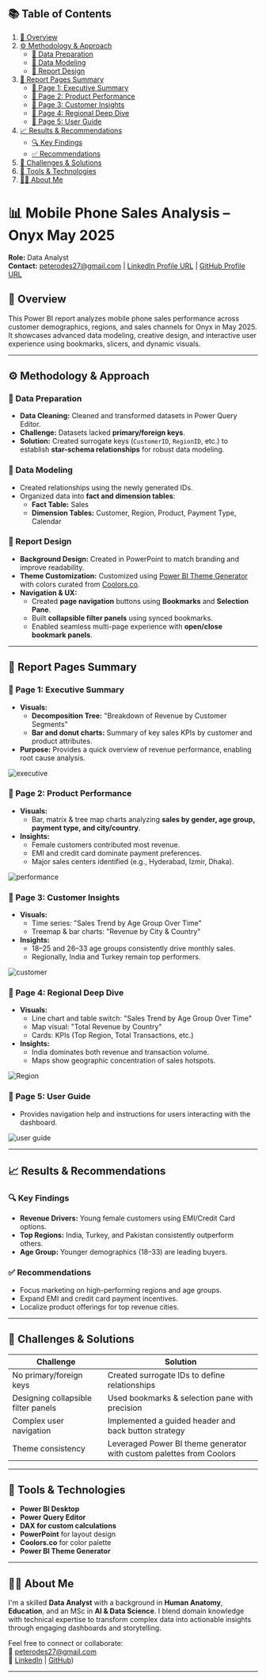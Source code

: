 ## 📚 Table of Contents

1. [📁 Overview](#-overview)
2. [⚙️ Methodology & Approach](#️-methodology--approach)  
   - [🧹 Data Preparation](#-data-preparation)  
   - [🔗 Data Modeling](#-data-modeling)  
   - [🎨 Report Design](#-report-design)
3. [📑 Report Pages Summary](#-report-pages-summary)  
   - [📌 Page 1: Executive Summary](#-page-1-executive-summary)  
   - [📌 Page 2: Product Performance](#-page-2-product-performance)  
   - [📌 Page 3: Customer Insights](#-page-3-customer-insights)  
   - [📌 Page 4: Regional Deep Dive](#-page-4-regional-deep-dive)  
   - [📌 Page 5: User Guide](#-page-5-user-guide)
4. [📈 Results & Recommendations](#-results--recommendations)  
   - [🔍 Key Findings](#-key-findings)  
   - [✅ Recommendations](#-recommendations)
5. [🚧 Challenges & Solutions](#-challenges--solutions)
6. [🧰 Tools & Technologies](#-tools--technologies)
7. [🧑‍💼 About Me](#-about-me)



# 📊 Mobile Phone Sales Analysis – Onyx May 2025

**Role:** Data Analyst  
**Contact:** [peterodes27@gmail.com](peterodes27@gmail.com) | [LinkedIn Profile URL](https://www.linkedin.com/in/peterodesola/) | [GitHub Profile URL](https://github.com/peterodesola?tab=repositories)  

## 📁 Overview
This Power BI report analyzes mobile phone sales performance across customer demographics, regions, and sales channels for Onyx in May 2025. It showcases advanced data modeling, creative design, and interactive user experience using bookmarks, slicers, and dynamic visuals.

---

## ⚙️ Methodology & Approach

### 🧹 Data Preparation
- **Data Cleaning:** Cleaned and transformed datasets in Power Query Editor.
- **Challenge:** Datasets lacked **primary/foreign keys**.
- **Solution:** Created surrogate keys (`CustomerID`, `RegionID`, etc.) to establish **star-schema relationships** for robust data modeling.

### 🔗 Data Modeling
- Created relationships using the newly generated IDs.
- Organized data into **fact and dimension tables**:
  - **Fact Table:** Sales
  - **Dimension Tables:** Customer, Region, Product, Payment Type, Calendar

### 🎨 Report Design
- **Background Design:** Created in PowerPoint to match branding and improve readability.
- **Theme Customization:** Customized using [Power BI Theme Generator](https://themes.powerbi.tips) with colors curated from [Coolors.co](https://coolors.co).
- **Navigation & UX:**
  - Created **page navigation** buttons using **Bookmarks** and **Selection Pane**.
  - Built **collapsible filter panels** using synced bookmarks.
  - Enabled seamless multi-page experience with **open/close bookmark panels**.

---

## 📑 Report Pages Summary

### 📌 Page 1: Executive Summary
- **Visuals:**  
  - **Decomposition Tree:** "Breakdown of Revenue by Customer Segments"
  - **Bar and donut charts:** Summary of key sales KPIs by customer and product attributes.
- **Purpose:** Provides a quick overview of revenue performance, enabling root cause analysis.
  
![executive](https://github.com/user-attachments/assets/c94065cb-9668-45e4-a331-89e85282b60a)


### 📌 Page 2: Product Performance
- **Visuals:**  
  - Bar, matrix & tree map charts analyzing **sales by gender, age group, payment type, and city/country**.
- **Insights:**  
  - Female customers contributed most revenue.
  - EMI and credit card dominate payment preferences.
  - Major sales centers identified (e.g., Hyderabad, Izmir, Dhaka).
    
![performance](https://github.com/user-attachments/assets/868a9ca9-bb28-4bd4-8663-7a3b739cf73c)


### 📌 Page 3: Customer Insights
- **Visuals:**  
  - Time series: "Sales Trend by Age Group Over Time"
  - Treemap & bar charts: "Revenue by City & Country"
- **Insights:**  
  - 18–25 and 26–33 age groups consistently drive monthly sales.
  - Regionally, India and Turkey remain top performers.
    
![customer](https://github.com/user-attachments/assets/f57db3db-9419-409e-a2af-1b71ab6db990)


### 📌 Page 4: Regional Deep Dive
- **Visuals:**
  - Line chart and table switch: "Sales Trend by Age Group Over Time"
  - Map visual: "Total Revenue by Country"
  - Cards: KPIs (Top Region, Total Transactions, etc.)
- **Insights:**  
  - India dominates both revenue and transaction volume.
  - Maps show geographic concentration of sales hotspots.
    
![Region](https://github.com/user-attachments/assets/cacebe38-d279-4509-9151-39c9690d8a32)


### 📌 Page 5: User Guide
- Provides navigation help and instructions for users interacting with the dashboard.
  
![user guide](https://github.com/user-attachments/assets/f98516dc-86f0-4ced-a375-81121ef7ea70)


---

## 📈 Results & Recommendations

### 🔍 Key Findings
- **Revenue Drivers:** Young female customers using EMI/Credit Card options.
- **Top Regions:** India, Turkey, and Pakistan consistently outperform others.
- **Age Group:** Younger demographics (18–33) are leading buyers.

### ✅ Recommendations
- Focus marketing on high-performing regions and age groups.
- Expand EMI and credit card payment incentives.
- Localize product offerings for top revenue cities.

---

## 🚧 Challenges & Solutions

| Challenge | Solution |
|----------|----------|
| No primary/foreign keys | Created surrogate IDs to define relationships |
| Designing collapsible filter panels | Used bookmarks & selection pane with precision |
| Complex user navigation | Implemented a guided header and back button strategy |
| Theme consistency | Leveraged Power BI theme generator with custom palettes from Coolors |

---

## 🧰 Tools & Technologies

- **Power BI Desktop**  
- **Power Query Editor**  
- **DAX for custom calculations**  
- **PowerPoint** for layout design  
- **Coolors.co** for color palette  
- **Power BI Theme Generator**

---

## 🧑‍💼 About Me

I'm a skilled **Data Analyst** with a background in **Human Anatomy**, **Education**, and an MSc in **AI & Data Science**. I blend domain knowledge with technical expertise to transform complex data into actionable insights through engaging dashboards and storytelling.

Feel free to connect or collaborate:  
📧 [peterodes27@gmail.com](peterodes27@gmail)  
🔗 [LinkedIn](https://www.linkedin.com/in/peterodesola/) | [GitHub](https://github.com/peterodesola?tab=repositories))

---

